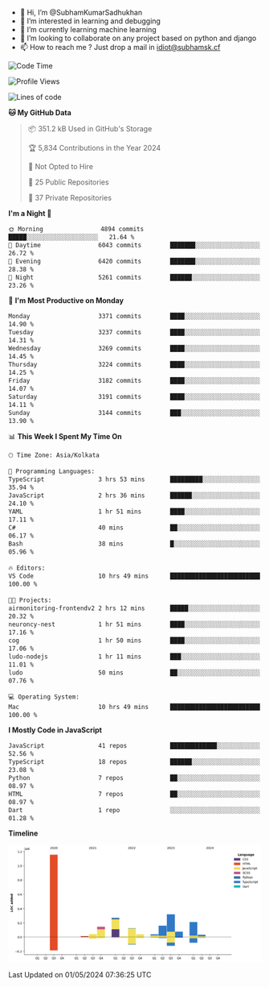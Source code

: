 - 👋 Hi, I’m @SubhamKumarSadhukhan
- 👀 I’m interested in learning and debugging
- 🌱 I’m currently learning machine learning
- 💞️ I’m looking to collaborate on any project based on python and django
- 📫 How to reach me ?
      Just drop a mail in idiot@subhamsk.cf

<!---
SubhamKumarSadhukhan/SubhamKumarSadhukhan is a ✨ special ✨ repository because its `README.md` (this file) appears on your GitHub profile.
You can click the Preview link to take a look at your changes.
--->


<!--START_SECTION:waka-->
![Code Time](http://img.shields.io/badge/Code%20Time-2%2C143%20hrs%2020%20mins-blue)

![Profile Views](http://img.shields.io/badge/Profile%20Views-0-blue)

![Lines of code](https://img.shields.io/badge/From%20Hello%20World%20I%27ve%20Written-2.6%20million%20lines%20of%20code-blue)

**🐱 My GitHub Data** 

> 📦 351.2 kB Used in GitHub's Storage 
 > 
> 🏆 5,834 Contributions in the Year 2024
 > 
> 🚫 Not Opted to Hire
 > 
> 📜 25 Public Repositories 
 > 
> 🔑 37 Private Repositories 
 > 
**I'm a Night 🦉** 

```text
🌞 Morning                4894 commits        █████░░░░░░░░░░░░░░░░░░░░   21.64 % 
🌆 Daytime                6043 commits        ███████░░░░░░░░░░░░░░░░░░   26.72 % 
🌃 Evening                6420 commits        ███████░░░░░░░░░░░░░░░░░░   28.38 % 
🌙 Night                  5261 commits        ██████░░░░░░░░░░░░░░░░░░░   23.26 % 
```
📅 **I'm Most Productive on Monday** 

```text
Monday                   3371 commits        ████░░░░░░░░░░░░░░░░░░░░░   14.90 % 
Tuesday                  3237 commits        ████░░░░░░░░░░░░░░░░░░░░░   14.31 % 
Wednesday                3269 commits        ████░░░░░░░░░░░░░░░░░░░░░   14.45 % 
Thursday                 3224 commits        ████░░░░░░░░░░░░░░░░░░░░░   14.25 % 
Friday                   3182 commits        ████░░░░░░░░░░░░░░░░░░░░░   14.07 % 
Saturday                 3191 commits        ████░░░░░░░░░░░░░░░░░░░░░   14.11 % 
Sunday                   3144 commits        ███░░░░░░░░░░░░░░░░░░░░░░   13.90 % 
```


📊 **This Week I Spent My Time On** 

```text
🕑︎ Time Zone: Asia/Kolkata

💬 Programming Languages: 
TypeScript               3 hrs 53 mins       █████████░░░░░░░░░░░░░░░░   35.94 % 
JavaScript               2 hrs 36 mins       ██████░░░░░░░░░░░░░░░░░░░   24.10 % 
YAML                     1 hr 51 mins        ████░░░░░░░░░░░░░░░░░░░░░   17.11 % 
C#                       40 mins             ██░░░░░░░░░░░░░░░░░░░░░░░   06.17 % 
Bash                     38 mins             █░░░░░░░░░░░░░░░░░░░░░░░░   05.96 % 

🔥 Editors: 
VS Code                  10 hrs 49 mins      █████████████████████████   100.00 % 

🐱‍💻 Projects: 
airmonitoring-frontendv2 2 hrs 12 mins       █████░░░░░░░░░░░░░░░░░░░░   20.32 % 
neuroncy-nest            1 hr 51 mins        ████░░░░░░░░░░░░░░░░░░░░░   17.16 % 
cog                      1 hr 50 mins        ████░░░░░░░░░░░░░░░░░░░░░   17.06 % 
ludo-nodejs              1 hr 11 mins        ███░░░░░░░░░░░░░░░░░░░░░░   11.01 % 
ludo                     50 mins             ██░░░░░░░░░░░░░░░░░░░░░░░   07.76 % 

💻 Operating System: 
Mac                      10 hrs 49 mins      █████████████████████████   100.00 % 
```

**I Mostly Code in JavaScript** 

```text
JavaScript               41 repos            █████████████░░░░░░░░░░░░   52.56 % 
TypeScript               18 repos            ██████░░░░░░░░░░░░░░░░░░░   23.08 % 
Python                   7 repos             ██░░░░░░░░░░░░░░░░░░░░░░░   08.97 % 
HTML                     7 repos             ██░░░░░░░░░░░░░░░░░░░░░░░   08.97 % 
Dart                     1 repo              ░░░░░░░░░░░░░░░░░░░░░░░░░   01.28 % 
```



**Timeline**

![Lines of Code chart](https://raw.githubusercontent.com/SubhamKumarSadhukhan/SubhamKumarSadhukhan/main/assets/bar_graph.png)


 Last Updated on 01/05/2024 07:36:25 UTC
<!--END_SECTION:waka-->
